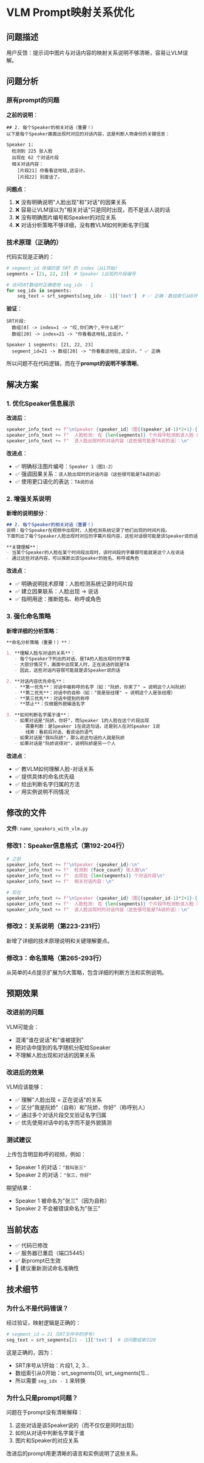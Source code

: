 # VLM Prompt映射关系优化

## 问题描述

用户反馈：提示词中图片与对话内容的映射关系说明不够清晰，容易让VLM误解。

## 问题分析

### 原有prompt的问题

**之前的说明**：
```
## 2. 每个Speaker的相关对话（重要！）
以下是每个Speaker画面出现时对应的对话内容，这是判断人物身份的关键信息：

Speaker 1:
  检测到 225 张人脸
  出现在 62 个对话片段
  相关对话内容：
    [片段21] 你看看这地毯,这设计。
    [片段22] 别废话了。
```

**问题点**：
1. ❌ 没有明确说明"人脸出现"和"对话"的因果关系
2. ❌ 容易让VLM误以为"相关对话"只是同时出现，而不是该人说的话
3. ❌ 没有明确图片编号和Speaker的对应关系
4. ❌ 对话分析策略不够详细，没有教VLM如何判断名字归属

### 技术原理（正确的）

代码实现是正确的：

```python
# segment_id 存储的是 SRT 的 index（从1开始）
segments = [21, 22, 23]  # Speaker 1出现的片段编号

# 访问SRT数组时正确使用 seg_idx - 1
for seg_idx in segments:
    seg_text = srt_segments[seg_idx - 1]['text']  # ✅ 正确：数组索引从0开始
```

**验证**：
```
SRT片段:
  数组[0] -> index=1 -> "哎,你们两个,干什么呢?"
  数组[20] -> index=21 -> "你看看这地毯,这设计。"

Speaker 1 segments: [21, 22, 23]
  segment_id=21 -> 数组[20] -> "你看看这地毯,这设计。" ✅ 正确
```

所以问题不在代码逻辑，而在于**prompt的说明不够清晰**。

## 解决方案

### 1. 优化Speaker信息展示

**改进后**：
```python
speaker_info_text += f"\nSpeaker {speaker_id}（图{(speaker_id-1)*2+1}-{speaker_id*2}）:\n"
speaker_info_text += f"  人脸检测: 在 {len(segments)} 个片段中检测到该人脸（共{face_count}张）\n"
speaker_info_text += f"  该人脸出现时的对话内容（这些很可能是TA说的话）：\n"
```

**改进点**：
- ✅ 明确标注图片编号：`Speaker 1（图1-2）`
- ✅ 强调因果关系：`该人脸出现时的对话内容（这些很可能是TA说的话）`
- ✅ 使用更口语化的表达：`TA说的话`

### 2. 增强关系说明

**新增的说明部分**：
```markdown
## 2. 每个Speaker的相关对话（重要！）
说明：每个Speaker在视频中出现时，人脸检测系统记录了他们出现的时间片段。
下面列出了每个Speaker人脸出现时对应的字幕片段内容，这些对话很可能是该Speaker说的话。

**关键理解**：
- 当某个Speaker的人脸在某个时间段出现时，该时间段的字幕很可能就是这个人在说话
- 通过这些对话内容，可以推断出该Speaker的姓名、称呼或角色
```

**改进点**：
- ✅ 明确说明技术原理：人脸检测系统记录时间片段
- ✅ 建立因果联系：人脸出现 → 说话
- ✅ 指明用途：推断姓名、称呼或角色

### 3. 强化命名策略

**新增详细的分析策略**：

```markdown
**命名分析策略（重要！）**：

1. **理解人脸与对话的关系**：
   - 每个Speaker下列出的对话，是TA的人脸出现时的字幕
   - 大部分情况下，画面中出现某人时，正在说话的就是TA
   - 因此，这些对话内容很可能就是该Speaker说的话

2. **对话内容优先命名**：
   - **第一优先**：对话中被称呼的名字（如："阮娇，你来了" → 说明这个人叫阮娇）
   - **第二优先**：对话中的自称（如："我是张经理" → 说明这个人是张经理）
   - **第三优先**：对话中提到的称呼
   - **禁止**：仅根据外貌编造名字

3. **如何判断名字属于谁**：
   - 如果对话是"阮娇，你好"，而Speaker 1的人脸在这个片段出现
     - 需要判断：是Speaker 1在说这句话，还是别人在对Speaker 1说
     - 线索：看前后对话、看说话的语气
   - 如果对话是"我叫阮娇"，那么说这句话的人就是阮娇
   - 如果对话是"阮娇说得对"，说明阮娇是另一个人
```

**改进点**：
- ✅ 教VLM如何理解人脸-对话关系
- ✅ 提供具体的命名优先级
- ✅ 给出判断名字归属的方法
- ✅ 用实例说明不同情况

## 修改的文件

**文件**: `name_speakers_with_vlm.py`

### 修改1：Speaker信息格式（第192-204行）

```python
# 之前
speaker_info_text += f"\nSpeaker {speaker_id}:\n"
speaker_info_text += f"  检测到 {face_count} 张人脸\n"
speaker_info_text += f"  出现在 {len(segments)} 个对话片段\n"
speaker_info_text += f"  相关对话内容：\n"

# 现在
speaker_info_text += f"\nSpeaker {speaker_id}（图{(speaker_id-1)*2+1}-{speaker_id*2}）:\n"
speaker_info_text += f"  人脸检测: 在 {len(segments)} 个片段中检测到该人脸（共{face_count}张）\n"
speaker_info_text += f"  该人脸出现时的对话内容（这些很可能是TA说的话）：\n"
```

### 修改2：关系说明（第223-231行）

新增了详细的技术原理说明和关键理解要点。

### 修改3：命名策略（第265-293行）

从简单的4点提示扩展为5大策略，包含详细的判断方法和实例说明。

## 预期效果

### 改进前的问题

VLM可能会：
- 混淆"谁在说话"和"谁被提到"
- 把对话中提到的名字随机分配给Speaker
- 不理解人脸出现和对话的因果关系

### 改进后的效果

VLM应该能够：
- ✅ 理解"人脸出现 = 正在说话"的关系
- ✅ 区分"我是阮娇"（自称）和"阮娇，你好"（称呼别人）
- ✅ 通过多个对话片段交叉验证名字归属
- ✅ 优先使用对话中的名字而不是外貌猜测

### 测试建议

上传包含明显称呼的视频，例如：
- Speaker 1 的对话：`"我叫张三"`
- Speaker 2 的对话：`"张三，你好"`

期望结果：
- Speaker 1 被命名为"张三"（因为自称）
- Speaker 2 不会被错误命名为"张三"

## 当前状态

- ✅ 代码已修改
- ✅ 服务器已重启（端口5445）
- ✅ 新prompt已生效
- 📝 建议重新测试命名准确性

## 技术细节

### 为什么不是代码错误？

经过验证，映射逻辑是正确的：

```python
# segment_id = 21（SRT文件中的序号）
seg_text = srt_segments[21 - 1]['text']  # 访问数组索引20
```

这是正确的，因为：
- SRT序号从1开始：片段1, 2, 3...
- 数组索引从0开始：srt_segments[0], srt_segments[1]...
- 所以需要 `seg_idx - 1` 来转换

### 为什么只是prompt问题？

问题在于prompt没有清晰解释：
1. 这些对话是该Speaker说的（而不仅仅是同时出现）
2. 如何从对话中判断名字属于谁
3. 图片和Speaker的对应关系

改进后的prompt用更清晰的语言和实例说明了这些关系。
